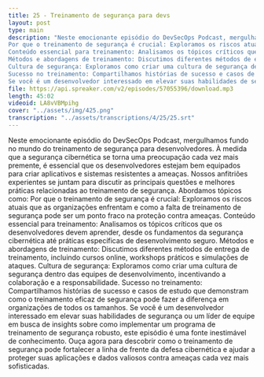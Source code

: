 ```yaml
---
title: 25 - Treinamento de segurança para devs
layout: post
type: main
description: "Neste emocionante episódio do DevSecOps Podcast, mergulhamos fundo no mundo do treinamento de segurança para desenvolvedores. À medida que a segurança cibernética se torna uma preocupação cada vez mais premente, é essencial que os desenvolvedores estejam bem equipados para criar aplicativos e sistemas resistentes a ameaças. Nossos anfitriões experientes se juntam para discutir as principais questões e melhores práticas relacionadas ao treinamento de segurança. Abordamos tópicos como:
Por que o treinamento de segurança é crucial: Exploramos os riscos atuais que as organizações enfrentam e como a falta de treinamento de segurança pode ser um ponto fraco na proteção contra ameaças.
Conteúdo essencial para treinamento: Analisamos os tópicos críticos que os desenvolvedores devem aprender, desde os fundamentos da segurança cibernética até práticas específicas de desenvolvimento seguro.
Métodos e abordagens de treinamento: Discutimos diferentes métodos de entrega de treinamento, incluindo cursos online, workshops práticos e simulações de ataques.
Cultura de segurança: Exploramos como criar uma cultura de segurança dentro das equipes de desenvolvimento, incentivando a colaboração e a responsabilidade.
Sucesso no treinamento: Compartilhamos histórias de sucesso e casos de estudo que demonstram como o treinamento eficaz de segurança pode fazer a diferença em organizações de todos os tamanhos.
Se você é um desenvolvedor interessado em elevar suas habilidades de segurança ou um líder de equipe em busca de insights sobre como implementar um programa de treinamento de segurança robusto, este episódio é uma fonte inestimável de conhecimento. Ouça agora para descobrir como o treinamento de segurança pode fortalecer a linha de frente da defesa cibernética e ajudar a proteger suas aplicações e dados valiosos contra ameaças cada vez mais sofisticadas."
file: https://api.spreaker.com/v2/episodes/57055396/download.mp3
length: 45:02
videoid: LA8vVBMpihg
cover: "../assets/img/425.png"
transcription: "../assets/transcriptions/4/25/25.srt"
---
```


Neste emocionante episódio do DevSecOps Podcast, mergulhamos fundo no mundo do treinamento de segurança para desenvolvedores. À medida que a segurança cibernética se torna uma preocupação cada vez mais premente, é essencial que os desenvolvedores estejam bem equipados para criar aplicativos e sistemas resistentes a ameaças. Nossos anfitriões experientes se juntam para discutir as principais questões e melhores práticas relacionadas ao treinamento de segurança. Abordamos tópicos como:
Por que o treinamento de segurança é crucial: Exploramos os riscos atuais que as organizações enfrentam e como a falta de treinamento de segurança pode ser um ponto fraco na proteção contra ameaças.
Conteúdo essencial para treinamento: Analisamos os tópicos críticos que os desenvolvedores devem aprender, desde os fundamentos da segurança cibernética até práticas específicas de desenvolvimento seguro.
Métodos e abordagens de treinamento: Discutimos diferentes métodos de entrega de treinamento, incluindo cursos online, workshops práticos e simulações de ataques.
Cultura de segurança: Exploramos como criar uma cultura de segurança dentro das equipes de desenvolvimento, incentivando a colaboração e a responsabilidade.
Sucesso no treinamento: Compartilhamos histórias de sucesso e casos de estudo que demonstram como o treinamento eficaz de segurança pode fazer a diferença em organizações de todos os tamanhos.
Se você é um desenvolvedor interessado em elevar suas habilidades de segurança ou um líder de equipe em busca de insights sobre como implementar um programa de treinamento de segurança robusto, este episódio é uma fonte inestimável de conhecimento. Ouça agora para descobrir como o treinamento de segurança pode fortalecer a linha de frente da defesa cibernética e ajudar a proteger suas aplicações e dados valiosos contra ameaças cada vez mais sofisticadas.